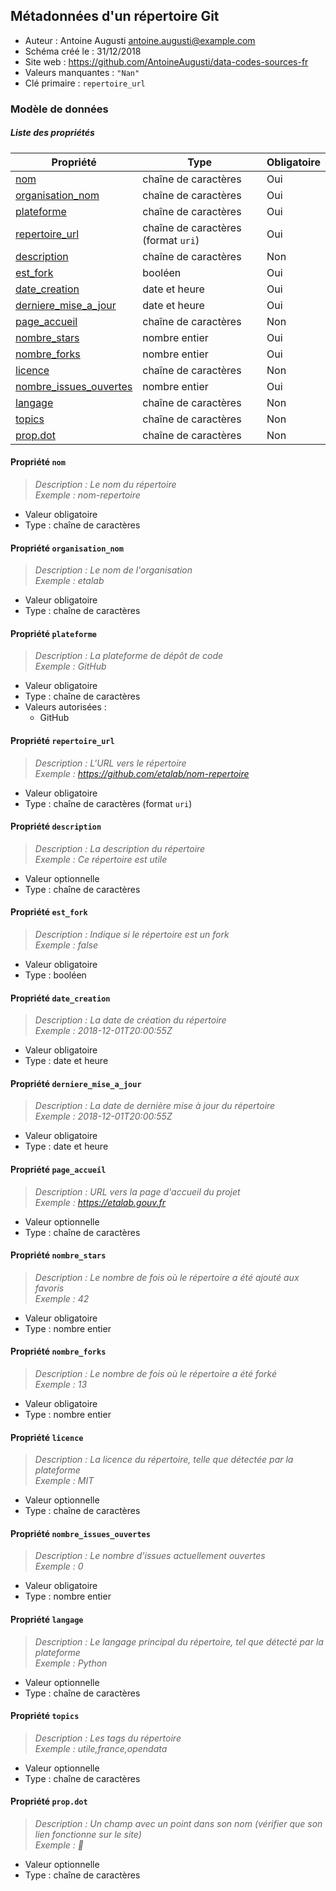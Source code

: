 ## Métadonnées d'un répertoire Git

- Auteur : Antoine Augusti <antoine.augusti@example.com>
- Schéma créé le : 31/12/2018
- Site web : https://github.com/AntoineAugusti/data-codes-sources-fr
- Valeurs manquantes : `"Nan"`
- Clé primaire : `repertoire_url`

### Modèle de données


##### Liste des propriétés

| Propriété | Type | Obligatoire |
| -- | -- | -- |
| [nom](#propriete-nom) | chaîne de caractères  | Oui |
| [organisation_nom](#propriete-organisation-nom) | chaîne de caractères  | Oui |
| [plateforme](#propriete-plateforme) | chaîne de caractères  | Oui |
| [repertoire_url](#propriete-repertoire-url) | chaîne de caractères (format `uri`) | Oui |
| [description](#propriete-description) | chaîne de caractères  | Non |
| [est_fork](#propriete-est-fork) | booléen  | Oui |
| [date_creation](#propriete-date-creation) | date et heure  | Oui |
| [derniere_mise_a_jour](#propriete-derniere-mise-a-jour) | date et heure  | Oui |
| [page_accueil](#propriete-page-accueil) | chaîne de caractères  | Non |
| [nombre_stars](#propriete-nombre-stars) | nombre entier  | Oui |
| [nombre_forks](#propriete-nombre-forks) | nombre entier  | Oui |
| [licence](#propriete-licence) | chaîne de caractères  | Non |
| [nombre_issues_ouvertes](#propriete-nombre-issues-ouvertes) | nombre entier  | Oui |
| [langage](#propriete-langage) | chaîne de caractères  | Non |
| [topics](#propriete-topics) | chaîne de caractères  | Non |
| [prop.dot](#propriete-prop-dot) | chaîne de caractères  | Non |

#### Propriété `nom`

> *Description : Le nom du répertoire*<br/>*Exemple : nom-repertoire*
- Valeur obligatoire
- Type : chaîne de caractères

#### Propriété `organisation_nom`

> *Description : Le nom de l'organisation*<br/>*Exemple : etalab*
- Valeur obligatoire
- Type : chaîne de caractères

#### Propriété `plateforme`

> *Description : La plateforme de dépôt de code*<br/>*Exemple : GitHub*
- Valeur obligatoire
- Type : chaîne de caractères
- Valeurs autorisées : 
    - GitHub

#### Propriété `repertoire_url`

> *Description : L'URL vers le répertoire*<br/>*Exemple : https://github.com/etalab/nom-repertoire*
- Valeur obligatoire
- Type : chaîne de caractères (format `uri`)

#### Propriété `description`

> *Description : La description du répertoire*<br/>*Exemple : Ce répertoire est utile*
- Valeur optionnelle
- Type : chaîne de caractères

#### Propriété `est_fork`

> *Description : Indique si le répertoire est un fork*<br/>*Exemple : false*
- Valeur obligatoire
- Type : booléen

#### Propriété `date_creation`

> *Description : La date de création du répertoire*<br/>*Exemple : 2018-12-01T20:00:55Z*
- Valeur obligatoire
- Type : date et heure

#### Propriété `derniere_mise_a_jour`

> *Description : La date de dernière mise à jour du répertoire*<br/>*Exemple : 2018-12-01T20:00:55Z*
- Valeur obligatoire
- Type : date et heure

#### Propriété `page_accueil`

> *Description : URL vers la page d'accueil du projet*<br/>*Exemple : https://etalab.gouv.fr*
- Valeur optionnelle
- Type : chaîne de caractères

#### Propriété `nombre_stars`

> *Description : Le nombre de fois où le répertoire a été ajouté aux favoris*<br/>*Exemple : 42*
- Valeur obligatoire
- Type : nombre entier

#### Propriété `nombre_forks`

> *Description : Le nombre de fois où le répertoire a été forké*<br/>*Exemple : 13*
- Valeur obligatoire
- Type : nombre entier

#### Propriété `licence`

> *Description : La licence du répertoire, telle que détectée par la plateforme*<br/>*Exemple : MIT*
- Valeur optionnelle
- Type : chaîne de caractères

#### Propriété `nombre_issues_ouvertes`

> *Description : Le nombre d'issues actuellement ouvertes*<br/>*Exemple : 0*
- Valeur obligatoire
- Type : nombre entier

#### Propriété `langage`

> *Description : Le langage principal du répertoire, tel que détecté par la plateforme*<br/>*Exemple : Python*
- Valeur optionnelle
- Type : chaîne de caractères

#### Propriété `topics`

> *Description : Les tags du répertoire*<br/>*Exemple : utile,france,opendata*
- Valeur optionnelle
- Type : chaîne de caractères

#### Propriété `prop.dot`

> *Description : Un champ avec un point dans son nom (vérifier que son lien fonctionne sur le site)*<br/>*Exemple : :shrug:*
- Valeur optionnelle
- Type : chaîne de caractères
